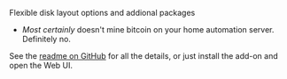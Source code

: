 Flexible disk layout options and addional packages

* *Most certainly* doesn't mine bitcoin on your home automation server.  Definitely no.

See the [readme on GitHub](https://github.com/pssc/ha-addon-deb/deb-user) for all the details, or just install the add-on and open the Web UI.

